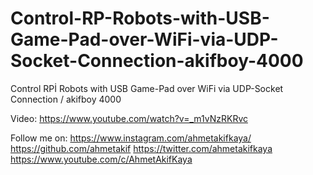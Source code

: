 # Control-RP-Robots-with-USB-Game-Pad-over-WiFi-via-UDP-Socket-Connection-akifboy-4000
Control RPİ Robots with USB Game-Pad over WiFi via UDP-Socket Connection / akifboy 4000

Video: https://www.youtube.com/watch?v=_m1vNzRKRvc

Follow me on:
https://www.instagram.com/ahmetakifkaya/
https://github.com/ahmetakif
https://twitter.com/ahmetakifkaya
https://www.youtube.com/c/AhmetAkifKaya
